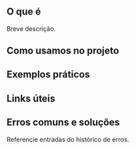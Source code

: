 # <Nome da tecnologia ou biblioteca>

## O que é
Breve descrição.

## Como usamos no projeto

## Exemplos práticos

## Links úteis

## Erros comuns e soluções
Referencie entradas do histórico de erros.
